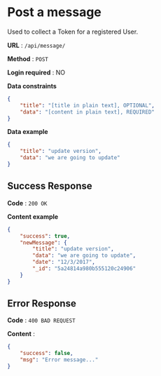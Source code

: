 # Post a message

Used to collect a Token for a registered User.

**URL** : `/api/message/`

**Method** : `POST`

**Login required** : NO

**Data constraints**

```json
{
    "title": "[title in plain text], OPTIONAL",
    "data": "[content in plain text], REQUIRED"
}
```

**Data example**

```json
{
    "title": "update version",
    "data": "we are going to update"
}
```

## Success Response

**Code** : `200 OK`

**Content example**

```json
{
    "success": true,
    "newMessage": {
        "title": "update version",
        "data": "we are going to update",
        "date": "12/3/2017",
        "_id": "5a24814a980b555120c24906"
    }
}
```

## Error Response

**Code** : `400 BAD REQUEST`

**Content** :

```json
{
    "success": false,
    "msg": "Error message..."
}